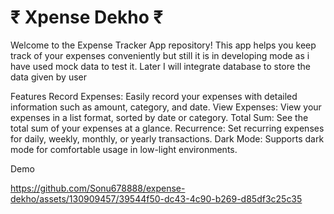 # ₹ Xpense Dekho ₹ #

Welcome to the Expense Tracker App repository! This app helps you keep track of your expenses conveniently but still it is in developing mode as i have used mock data to test it. Later I will integrate database to store the data given by user

Features
Record Expenses: Easily record your expenses with detailed information such as amount, category, and date.
View Expenses: View your expenses in a list format, sorted by date or category.
Total Sum: See the total sum of your expenses at a glance.
Recurrence: Set recurring expenses for daily, weekly, monthly, or yearly transactions.
Dark Mode: Supports dark mode for comfortable usage in low-light environments.




Demo

https://github.com/Sonu678888/expense-dekho/assets/130909457/39544f50-dc43-4c90-b269-d85df3c25c35


